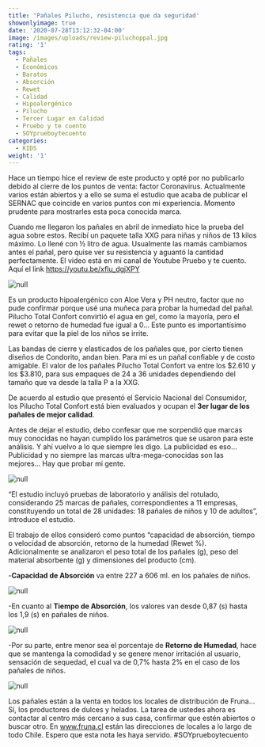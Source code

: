 ```yaml
---
title: 'Pañales Pilucho, resistencia que da seguridad'
showonlyimage: true
date: '2020-07-28T13:12:32-04:00'
image: /images/uploads/review-piluchoppal.jpg
rating: '1'
tags:
  - Pañales
  - Económicos
  - Baratos
  - Absorción
  - Rewet
  - Calidad
  - Hipoalergénico
  - Pilucho
  - Tercer Lugar en Calidad
  - Pruebo y te cuento
  - SOYprueboytecuento
categories:
  - KIDS
weight: '1'
---
```

Hace un tiempo hice el review de este producto y opté por no publicarlo debido al cierre de los puntos de venta: factor Coronavirus. Actualmente varios están abiertos y a ello se suma el estudio que acaba de publicar el SERNAC que coincide en varios puntos con mi experiencia. Momento prudente para mostrarles esta poca conocida marca.

<!--more-->

Cuando me llegaron los pañales en abril de inmediato hice la prueba del agua sobre estos. Recibí un paquete talla XXG para niñas y niños de 13 kilos máximo. Lo llené con ½ litro de agua. Usualmente las mamás cambiamos antes el pañal, pero quise ver su resistencia y aguantó la cantidad perfectamente. El video está en mi canal de Youtube Pruebo y te cuento. Aquí el link https://youtu.be/xflu_dgjXPY

![null](/images/uploads/review-pilucho-con-agua.jpg)

Es un producto hipoalergénico con Aloe Vera y PH neutro, factor que no pude confirmar porque usé una muñeca para probar la humedad del pañal. Pilucho Total Confort convirtió el agua en gel, como la mayoría, pero el rewet o retorno de humedad fue igual a 0... Este punto es importantísimo para evitar que la piel de los niños se irrite.

Las bandas de cierre y elasticados de los pañales que, por cierto tienen diseños de Condorito, andan bien. Para mí es un pañal confiable y de costo amigable. El valor de los pañales Pilucho Total Confort va entre los $2.610 y los $3.810, para sus empaques de 24 a 36 unidades dependiendo del tamaño que va desde la talla P a la XXG.

De acuerdo al estudio que presentó el Servicio Nacional del Consumidor, los Pilucho Total Confort está bien evaluados y ocupan el **3er lugar de los pañales de mejor calidad**. 

Antes de dejar el estudio, debo confesar que me sorpendió que marcas muy conocidas no hayan cumplido los parámetros que se usaron para este análisis. Y ahí vuelvo a lo que siempre les digo. La publicidad es eso… Publicidad y no siempre las marcas ultra-mega-conocidas son las mejores… Hay que probar mi gente. 

![null](/images/uploads/review-pilucho-resumen.jpg)

“El estudio incluyó pruebas de laboratorio y análisis del rotulado, considerando 25 marcas de pañales, correspondientes a 11 empresas, constituyendo un total de 28 unidades: 18 pañales de niños y 10 de adultos”, introduce el estudio. 

El trabajo de ellos consideró como puntos “capacidad de absorción, tiempo o velocidad de absorción, retorno de la humedad (Rewet %). Adicionalmente se analizaron el peso total de los pañales (g), peso del material absorbente (g) y dimensiones del producto (cm).

\-**Capacidad de Absorción** va entre 227 a 606 ml. en los pañales de niños.

![null](/images/uploads/review-pan-ales-sernac-cap-absorcio-n.jpg)

\-En cuanto al **Tiempo de Absorción**, los valores van desde 0,87 (s) hasta los 1,9 (s) en pañales de niños.

![null](/images/uploads/review-pilucho-ta.jpg)

\-Por su parte, entre menor sea el porcentaje de **Retorno de Humedad**, hace que se mantenga la comodidad y se genere menor irritación al usuario, sensación de sequedad, el cual va de 0,7% hasta 2% en el caso de los pañales de niños.

![null](/images/uploads/review-pilucho-rewet.jpg)

Los pañales están a la venta en todos los locales de distribución de Fruna… Sí, los productores de dulces y helados. La tarea de ustedes ahora es contactar al centro más cercano a sus casa, confirmar que estén abiertos o buscar otro. En www.fruna.cl están las direcciones de locales a lo largo de todo Chile. Espero que esta nota les haya servido. #SOYprueboytecuento
